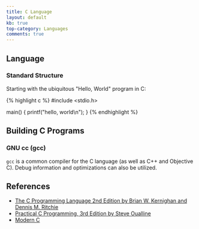 ```yaml
---
title: C Language
layout: default
kb: true
top-category: Languages
comments: true
---
```


## Language

### Standard Structure

Starting with the ubiquitous "Hello, World" program in C:

{% highlight c %}
#include <stdio.h>

main()
{
  printf("hello, world\n");
}
{% endhighlight %}



## Building C Programs

### GNU cc (gcc)

`gcc` is a common compiler for the C language (as well as C++ and Objective C). Debug information and optimizations can also be utilized.

## References

* [The C Programming Language 2nd Edition by Brian W. Kernighan and Dennis M. Ritchie](https://www.amazon.com/Programming-Language-Brian-W-Kernighan/dp/0131103628)
* [Practical C Programming, 3rd Edition by Steve Oualline](http://shop.oreilly.com/product/9781565923065.do)
* [Modern C](http://icube-icps.unistra.fr/img_auth.php/d/db/ModernC.pdf)
